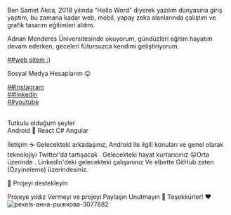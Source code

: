 Ben Samet Akca, 2018 yılında “Hello Word” diyerek yazılım dünyasına giriş yaptım, bu zamana kadar web, mobil, yapay zeka alanlarında çalıştım ve grafik tasarım eğitimleri aldım.

Adnan Menderes Üniversitesinde okuyorum, gündüzleri eğitim hayatım devam ederken, geceleri fütursuzca kendimi geliştiriyorum.

<a href="https://sametakca.com/">
 ##web sitem :)
</a>

Sosyal Medya Hesaplarım 😛
<br>

<a href="https://www.instagram.com/smtcoder/">
##instagram
</a>
<br>

<a href="https://www.linkedin.com/in/samet-akca-2a4bbb1a8/">
##linkedin
</a>
<br>

<a href="https://www.youtube.com/channel/UCZXmqpZJ3ax5Uzm0pXeVqMg">
##youtube
</a>

<br>
<br>


Tutkulu olduğum şeyler
<br>
Android 🤖
React 
C# 
Angular


İletişim  ☕
Gelecekteki arkadaşınız, Android ile ilgili konuları ve genel olarak teknolojiyi Twitter'da tartışacak .
Gelecekteki hayat kurtarıcınız 😛Orta üzerinde .
LinkedIn'deki gelecekteki çalışanınız
Ve elbette GitHub zaten (Özyineleme) üzerindesiniz.







💖 Projeyi destekleyin

Projeye yıldız Vermeyi  ve projeyi Paylaşın Unutmayın  🚀
Teşekkürler! ❤️![pexels-анна-рыжкова-3077882](https://user-images.githubusercontent.com/74311713/112397939-1ff5d900-8d14-11eb-82ee-936ec33044e5.jpg)

